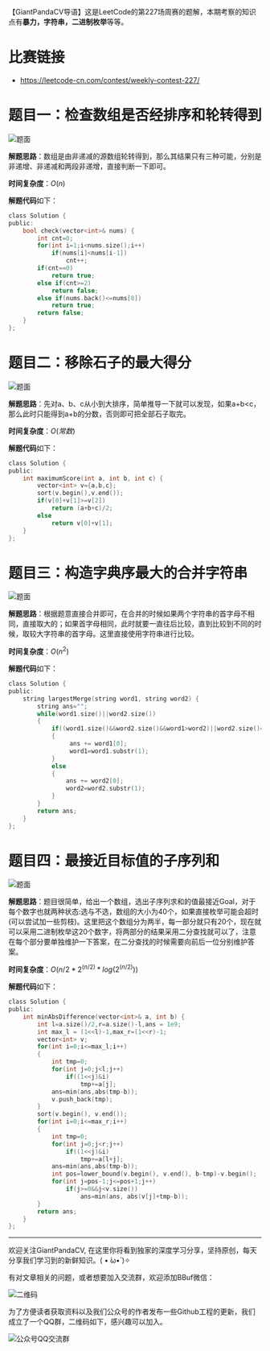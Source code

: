 【GiantPandaCV导语】这是LeetCode的第227场周赛的题解，本期考察的知识点有**暴力，字符串，二进制枚举**等等。 

# 比赛链接

- https://leetcode-cn.com/contest/weekly-contest-227/

# 题目一：检查数组是否经排序和轮转得到

![题面](https://img-blog.csdnimg.cn/2021020819180183.png?x-oss-process=image/watermark,type_ZmFuZ3poZW5naGVpdGk,shadow_10,text_aHR0cHM6Ly9ibG9nLmNzZG4ubmV0L3FxXzM0NTQyOTAz,size_16,color_FFFFFF,t_70)

**解题思路**：数组是由非递减的源数组轮转得到，那么其结果只有三种可能，分别是非递增、非递减和两段非递增，直接判断一下即可。

**时间复杂度**：$O(n)$

**解题代码**如下：

~~~c
class Solution {
public:
    bool check(vector<int>& nums) {
        int cnt=0;
        for(int i=1;i<nums.size();i++)
            if(nums[i]<nums[i-1])
                cnt++;
        if(cnt==0)
            return true;
        else if(cnt>=2)
            return false;
        else if(nums.back()<=nums[0])
            return true;
        return false;
    }
};
~~~

# 题目二：移除石子的最大得分

![题面](https://img-blog.csdnimg.cn/20210208191736798.png?x-oss-process=image/watermark,type_ZmFuZ3poZW5naGVpdGk,shadow_10,text_aHR0cHM6Ly9ibG9nLmNzZG4ubmV0L3FxXzM0NTQyOTAz,size_16,color_FFFFFF,t_70)

**解题思路**：先对a、b、c从小到大排序，简单推导一下就可以发现，如果a+b<c，那么此时只能得到a+b的分数，否则即可把全部石子取完。

**时间复杂度**：$O(常数)$

**解题代码**如下：

~~~c
class Solution {
public:
    int maximumScore(int a, int b, int c) {
        vector<int> v={a,b,c};
        sort(v.begin(),v.end());
        if(v[0]+v[1]>=v[2])
            return (a+b+c)/2;
        else
            return v[0]+v[1];
    }
};
~~~

# 题目三：构造字典序最大的合并字符串 

![题面](https://img-blog.csdnimg.cn/20210208191714333.png?x-oss-process=image/watermark,type_ZmFuZ3poZW5naGVpdGk,shadow_10,text_aHR0cHM6Ly9ibG9nLmNzZG4ubmV0L3FxXzM0NTQyOTAz,size_16,color_FFFFFF,t_70)

**解题思路**：根据题意直接合并即可，在合并的时候如果两个字符串的首字母不相同，直接取大的；如果首字母相同，此时就要一直往后比较，直到比较到不同的时候，取较大字符串的首字母。这里直接使用字符串进行比较。

**时间复杂度**：$O(n^2)$

**解题代码**如下：

~~~c
class Solution {
public:
    string largestMerge(string word1, string word2) {
        string ans="";
        while(word1.size()||word2.size())
        {
            if((word1.size()&&word2.size()&&word1>word2)||word2.size()==0)
            {
                 ans += word1[0];
                 word1=word1.substr(1);
            }
            else
            {
                ans += word2[0];
                word2=word2.substr(1);
            }
        }
        return ans;
    }
};
~~~

# 题目四：最接近目标值的子序列和

![题面](https://img-blog.csdnimg.cn/20210208191637530.png?x-oss-process=image/watermark,type_ZmFuZ3poZW5naGVpdGk,shadow_10,text_aHR0cHM6Ly9ibG9nLmNzZG4ubmV0L3FxXzM0NTQyOTAz,size_16,color_FFFFFF,t_70)

**解题思路**：题目很简单，给出一个数组，选出子序列求和的值最接近Goal，对于每个数字也就两种状态:选与不选，数组的大小为40个，如果直接枚举可能会超时(可以尝试加一些剪枝)。这里把这个数组分为两半，每一部分就只有20个，现在就可以采用二进制枚举这20个数字，将两部分的结果采用二分查找就可以了，注意在每个部分要单独维护一下答案，在二分查找的时候需要向前后一位分别维护答案。

**时间复杂度**：$O(n/2*2^{(n/2)}*log(2^{(n/2)}))$

**解题代码**如下：

~~~c
class Solution {
public:
    int minAbsDifference(vector<int>& a, int b) {
        int l=a.size()/2,r=a.size()-l,ans = 1e9;
        int max_l = (1<<l)-1,max_r=(1<<r)-1;
        vector<int> v;
        for(int i=0;i<=max_l;i++) 
        {
            int tmp=0;
            for(int j=0;j<l;j++) 
                if((1<<j)&i) 
                    tmp+=a[j];
            ans=min(ans,abs(tmp-b));
            v.push_back(tmp);
        }
        sort(v.begin(), v.end());
        for(int i=0;i<=max_r;i++)
        {
            int tmp=0;
            for(int j=0;j<r;j++)
                if((1<<j)&i) 
                    tmp+=a[l+j];
            ans=min(ans,abs(tmp-b));
            int pos=lower_bound(v.begin(), v.end(), b-tmp)-v.begin();
            for(int j=pos-1;j<=pos+1;j++)
                if(j>=0&&j<v.size()) 
                    ans=min(ans, abs(v[j]+tmp-b));
        }
        return ans;
    }
};
~~~

-----------------------------------------------------------------------------------------------
欢迎关注GiantPandaCV, 在这里你将看到独家的深度学习分享，坚持原创，每天分享我们学习到的新鲜知识。( • ̀ω•́ )✧

有对文章相关的问题，或者想要加入交流群，欢迎添加BBuf微信：

![二维码](https://img-blog.csdnimg.cn/20200110234905879.png?x-oss-process=image/watermark,type_ZmFuZ3poZW5naGVpdGk,shadow_10,text_aHR0cHM6Ly9ibG9nLmNzZG4ubmV0L2p1c3Rfc29ydA==,size_16,color_FFFFFF,t_70)

为了方便读者获取资料以及我们公众号的作者发布一些Github工程的更新，我们成立了一个QQ群，二维码如下，感兴趣可以加入。

![公众号QQ交流群](https://img-blog.csdnimg.cn/20200517190745584.png#pic_center)